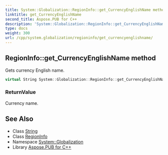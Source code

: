 ```yaml
---
title: System::Globalization::RegionInfo::get_CurrencyEnglishName method
linktitle: get_CurrencyEnglishName
second_title: Aspose.PUB for C++
description: 'System::Globalization::RegionInfo::get_CurrencyEnglishName method. Gets currency English name in C++.'
type: docs
weight: 300
url: /cpp/system.globalization/regioninfo/get_currencyenglishname/
---
```

## RegionInfo::get_CurrencyEnglishName method


Gets currency English name.

```cpp
virtual String System::Globalization::RegionInfo::get_CurrencyEnglishName() const
```


### ReturnValue

Currency name.

## See Also

* Class [String](../../../system/string/)
* Class [RegionInfo](../)
* Namespace [System::Globalization](../../)
* Library [Aspose.PUB for C++](../../../)
